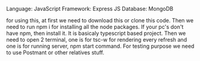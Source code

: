 Language: JavaScript
Framework: Express JS
Database: MongoDB

for using this, at first we need to download this or clone this code. Then we need to run npm i for installing all the node packages. If your pc's don't have npm, then install it. It is basicaly typescript based project.
Then we need to open 2 terminal, one is for tsc-w for rendering every refresh and one is for running server, npm start command. For testing purpose we need to use Postmant or other relatives stuff.
